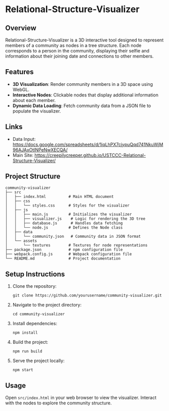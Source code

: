 # Relational-Structure-Visualizer 

## Overview
Relational-Structure-Visualizer is a 3D interactive tool designed to represent members of a community as nodes in a tree structure. Each node corresponds to a person in the community, displaying their selfie and information about their joining date and connections to other members.

## Features
- **3D Visualization**: Render community members in a 3D space using WebGL.
- **Interactive Nodes**: Clickable nodes that display additional information about each member.
- **Dynamic Data Loading**: Fetch community data from a JSON file to populate the visualizer.

## Links
- Data Input: https://docs.google.com/spreadsheets/d/1iqLhPX7cjypuQqd741NkuWjM96AJAxOtlNPeNwXECQA/
- Main Site: https://creepilycreeper.github.io/USTCCC-Relational-Structure-Visualizer/

## Project Structure 
```
community-visualizer
├── src
│   ├── index.html          # Main HTML document
│   ├── css
│   │   └── styles.css      # Styles for the visualizer
│   ├── js
│   │   ├── main.js         # Initializes the visualizer
│   │   ├── visualizer.js    # Logic for rendering the 3D tree
│   │   ├── database.js      # Handles data fetching
│   │   └── node.js         # Defines the Node class
│   ├── data
│   │   └── community.json   # Community data in JSON format
│   └── assets
│       └── textures        # Textures for node representations
├── package.json            # npm configuration file
├── webpack.config.js       # Webpack configuration file
└── README.md               # Project documentation
```

## Setup Instructions
1. Clone the repository:
   ```
   git clone https://github.com/yourusername/community-visualizer.git
   ```
2. Navigate to the project directory:
   ```
   cd community-visualizer
   ```
3. Install dependencies:
   ```
   npm install
   ```
4. Build the project:
   ```
   npm run build
   ```
5. Serve the project locally:
   ```
   npm start
   ```

## Usage
Open `src/index.html` in your web browser to view the visualizer. Interact with the nodes to explore the community structure.
